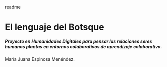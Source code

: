 readme

# El lenguaje del Botsque

##### Proyecto en Humanidades Digitales para pensar las relaciones seres humanos plantas en entornos colaborativos de aprendizaje colaborativo. 

María Juana Espinosa Menéndez. 



